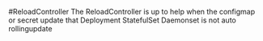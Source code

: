 #ReloadController
The ReloadController is up to help when the configmap or secret update that Deployment StatefulSet Daemonset is not auto rollingupdate
